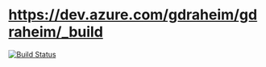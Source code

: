 # https://dev.azure.com/gdraheim/gdraheim/_build

[![Build Status](https://dev.azure.com/gdraheim/gdraheim/_apis/build/status/gdraheim.zziplib%20(1)?branchName=master)](https://dev.azure.com/gdraheim/gdraheim/_build/latest?definitionId=4&branchName=master)
